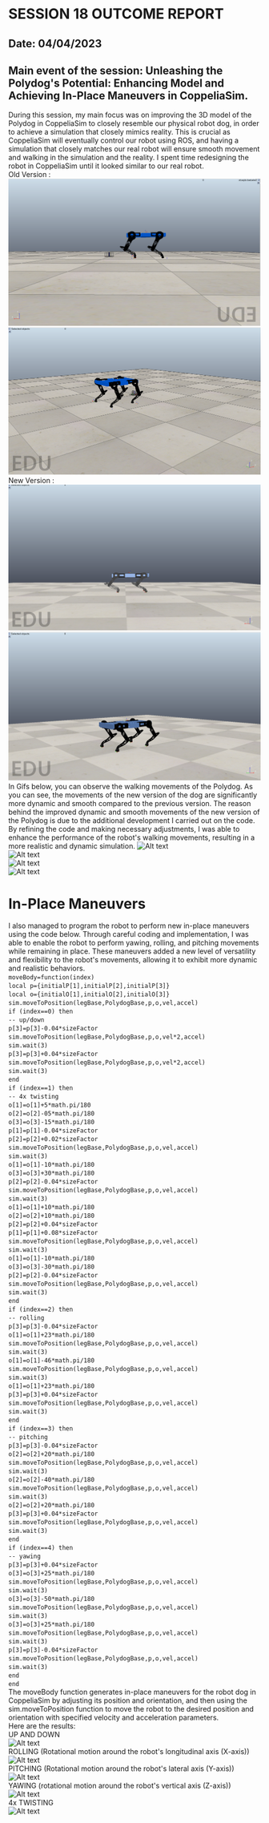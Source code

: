 # SESSION 18 OUTCOME REPORT
## Date: 04/04/2023
## Main event of the session: Unleashing the Polydog's Potential: Enhancing Model and Achieving In-Place Maneuvers in CoppeliaSim.      
During this session, my main focus was on improving the 3D model of the Polydog in CoppeliaSim to closely resemble our physical robot dog, in order to achieve a simulation that closely mimics reality. This is crucial as CoppeliaSim will eventually control our robot using ROS, and having a simulation that closely matches our real robot will ensure smooth movement and walking in the simulation and the reality. I spent time redesigning the robot in CoppeliaSim until it looked similar to our real robot.  
Old Version :  
![Alt text](S18/Capture%20d%E2%80%99%C3%A9cran%202023-04-19%20034605.png)  
![Alt text](S18/Capture%20d%E2%80%99%C3%A9cran%202023-04-19%20034731.png)  
New Version :  
![Alt text](S18/Capture%20d%E2%80%99%C3%A9cran%202023-04-19%20025309.png)  
![Alt text](S18/Capture%20d%E2%80%99%C3%A9cran%202023-04-19%20025356.png)  
In Gifs below, you can observe the walking movements of the Polydog. As you can see, the movements of the new version of the dog are significantly more dynamic and smooth compared to the previous version. The reason behind the improved dynamic and smooth movements of the new version of the Polydog is due to the additional development I carried out on the code. By refining the code and making necessary adjustments, I was able to enhance the performance of the robot's walking movements, resulting in a more realistic and dynamic simulation.
![Alt text](S18/Walking%20forward%20V2.gif)    
![Alt text](S18/Walking%20Backwards%20V2.gif)  
![Alt text](S18/Walking%20sideways%20V2.gif)  
![Alt text](S18/Turning%20V2.gif)  
# In-Place Maneuvers  
I also managed to program the robot to perform new in-place maneuvers using the code below. Through careful coding and implementation, I was able to enable the robot to perform yawing, rolling, and pitching movements while remaining in place. These maneuvers added a new level of versatility and flexibility to the robot's movements, allowing it to exhibit more dynamic and realistic behaviors.  
`moveBody=function(index)`  
    `local p={initialP[1],initialP[2],initialP[3]}`  
    `local o={initialO[1],initialO[2],initialO[3]}`  
    `sim.moveToPosition(legBase,PolydogBase,p,o,vel,accel)`  
    `if (index==0) then`  
        `-- up/down`  
        `p[3]=p[3]-0.04*sizeFactor`  
        `sim.moveToPosition(legBase,PolydogBase,p,o,vel*2,accel)`  
        `sim.wait(3)`  
        `p[3]=p[3]+0.04*sizeFactor`  
        `sim.moveToPosition(legBase,PolydogBase,p,o,vel*2,accel)`  
        `sim.wait(3)`  
    `end`  
    `if (index==1) then`  
        `-- 4x twisting`  
        `o[1]=o[1]+5*math.pi/180`  
        `o[2]=o[2]-05*math.pi/180`  
        `o[3]=o[3]-15*math.pi/180`  
        `p[1]=p[1]-0.04*sizeFactor`  
        `p[2]=p[2]+0.02*sizeFactor`  
        `sim.moveToPosition(legBase,PolydogBase,p,o,vel,accel)`  
        `sim.wait(3)`  
        `o[1]=o[1]-10*math.pi/180`  
        `o[3]=o[3]+30*math.pi/180`  
        `p[2]=p[2]-0.04*sizeFactor`  
        `sim.moveToPosition(legBase,PolydogBase,p,o,vel,accel)`  
        `sim.wait(3)`  
        `o[1]=o[1]+10*math.pi/180`  
        `o[2]=o[2]+10*math.pi/180`  
        `p[2]=p[2]+0.04*sizeFactor`  
        `p[1]=p[1]+0.08*sizeFactor`  
        `sim.moveToPosition(legBase,PolydogBase,p,o,vel,accel)`  
        `sim.wait(3)`  
        `o[1]=o[1]-10*math.pi/180`  
        `o[3]=o[3]-30*math.pi/180`  
        `p[2]=p[2]-0.04*sizeFactor`  
        `sim.moveToPosition(legBase,PolydogBase,p,o,vel,accel)`  
        `sim.wait(3)`  
    `end`  
    `if (index==2) then`  
        `-- rolling`  
        `p[3]=p[3]-0.04*sizeFactor`  
        `o[1]=o[1]+23*math.pi/180`  
        `sim.moveToPosition(legBase,PolydogBase,p,o,vel,accel)`  
        `sim.wait(3)`  
        `o[1]=o[1]-46*math.pi/180`  
        `sim.moveToPosition(legBase,PolydogBase,p,o,vel,accel)`  
        `sim.wait(3)`  
        `o[1]=o[1]+23*math.pi/180`  
        `p[3]=p[3]+0.04*sizeFactor`  
        `sim.moveToPosition(legBase,PolydogBase,p,o,vel,accel)`  
        `sim.wait(3)`  
    `end`  
    `if (index==3) then`  
        `-- pitching`  
        `p[3]=p[3]-0.04*sizeFactor`  
        `o[2]=o[2]+20*math.pi/180`  
        `sim.moveToPosition(legBase,PolydogBase,p,o,vel,accel)`  
        `sim.wait(3)`  
        `o[2]=o[2]-40*math.pi/180`  
        `sim.moveToPosition(legBase,PolydogBase,p,o,vel,accel)`  
        `sim.wait(3)`  
        `o[2]=o[2]+20*math.pi/180`  
        `p[3]=p[3]+0.04*sizeFactor`  
        `sim.moveToPosition(legBase,PolydogBase,p,o,vel,accel)`  
        `sim.wait(3)`  
    `end`  
    `if (index==4) then`  
        `-- yawing`  
        `p[3]=p[3]+0.04*sizeFactor`  
        `o[3]=o[3]+25*math.pi/180`  
        `sim.moveToPosition(legBase,PolydogBase,p,o,vel,accel)`   
        `sim.wait(3)`  
        `o[3]=o[3]-50*math.pi/180`  
        `sim.moveToPosition(legBase,PolydogBase,p,o,vel,accel)`  
        `sim.wait(3)`  
        `o[3]=o[3]+25*math.pi/180`  
        `sim.moveToPosition(legBase,PolydogBase,p,o,vel,accel)`  
        `sim.wait(3)`  
        `p[3]=p[3]-0.04*sizeFactor`  
        `sim.moveToPosition(legBase,PolydogBase,p,o,vel,accel)`  
        `sim.wait(3)`  
    `end`  
`end`   
The moveBody function generates in-place maneuvers for the robot dog in CoppeliaSim by adjusting its position and orientation, and then using the sim.moveToPosition function to move the robot to the desired position and orientation with specified velocity and acceleration parameters.     
Here are the results:  
UP AND DOWN  
![Alt text](S18/Up%20and%20Down.gif)    
ROLLING (Rotational motion around the robot's longitudinal axis (X-axis))    
![Alt text](S18/Rolling.gif)    
PITCHING (Rotational motion around the robot's lateral axis (Y-axis))     
![Alt text](S18/Pitching.gif)    
YAWING  (rotational motion around the robot's vertical axis (Z-axis))  
![Alt text](S18/Yawing.gif)    
4x TWISTING    
![Alt text](S18/Twisting.gif)  